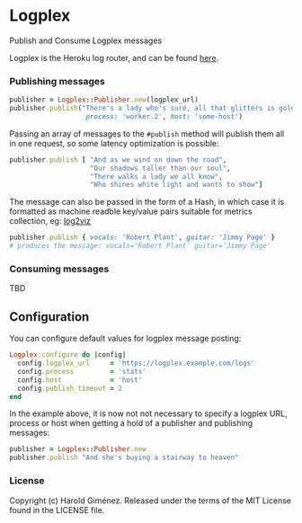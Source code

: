 # Logplex

Publish and Consume Logplex messages

Logplex is the Heroku log router, and can be found
[here](https://github.com/heroku/logplex).

### Publishing messages

```ruby
publisher = Logplex::Publisher.new(logplex_url)
publisher.publish("There's a lady who's sure, all that glitters is gold",
                   process: 'worker.2', host: 'some-host')
```

Passing an array of messages to the `#publish` method will publish them all in
one request, so some latency optimization is possible:

```ruby
publisher.publish [ "And as we wind on down the road",
                    "Our shadows taller than our soul",
                    "There walks a lady we all know",
                    "Who shines white light and wants to show"]
```

The message can also be passed in the form of a Hash, in which case it is
formatted as machine readble key/value pairs suitable for metrics collection,
eg: [log2viz](https://blog.heroku.com/archives/2013/3/19/log2viz)

```ruby
publisher.publish { vocals: 'Robert Plant', guitar: 'Jimmy Page' }
# produces the message: vocals='Robert Plant' guitar='Jimmy Page'
```

### Consuming messages

TBD

## Configuration

You can configure default values for logplex message posting:

```ruby
Logplex.configure do |config|
  config.logplex_url     = 'https://logplex.example.com/logs'
  config.process         = 'stats'
  config.host            = 'host'
  config.publish_timeout = 2
end
```

In the example above, it is now not not necessary to specify a logplex URL,
process or host when getting a hold of a publisher and publishing messages:

```ruby
publisher = Logplex::Publisher.new
publisher.publish "And she's buying a stairway to heaven"
```

### License

Copyright (c) Harold Giménez. Released under the terms of the MIT License found
in the LICENSE file.
